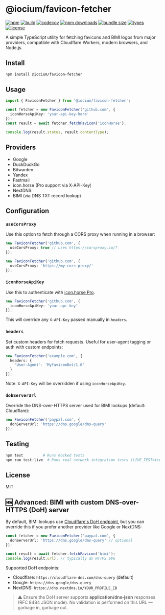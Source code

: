 # @iocium/favicon-fetcher

[![npm](https://img.shields.io/npm/v/@iocium/favicon-fetcher)](https://www.npmjs.com/package/@iocium/favicon-fetcher)
[![build](https://github.com/iocium/favicon-fetcher/actions/workflows/test.yml/badge.svg)](https://github.com/iocium/favicon-fetcher/actions/workflows/test.yml)
[![codecov](https://codecov.io/gh/iocium/favicon-fetcher/branch/main/graph/badge.svg)](https://codecov.io/gh/iocium/favicon-fetcher)
[![npm downloads](https://img.shields.io/npm/dm/@iocium/favicon-fetcher)](https://www.npmjs.com/package/@iocium/favicon-fetcher)
[![bundle size](https://img.shields.io/bundlephobia/minzip/@iocium/favicon-fetcher)](https://bundlephobia.com/package/@iocium/favicon-fetcher)
[![types](https://img.shields.io/npm/types/@iocium/favicon-fetcher)](https://www.npmjs.com/package/@iocium/favicon-fetcher)
[![license](https://img.shields.io/npm/l/@iocium/favicon-fetcher)](https://github.com/iocium/favicon-fetcher/blob/main/LICENSE)

A simple TypeScript utility for fetching favicons and BIMI logos from major providers, compatible with Cloudflare Workers, modern browsers, and Node.js.

## Install

```bash
npm install @iocium/favicon-fetcher
```

## Usage

```ts
import { FaviconFetcher } from '@iocium/favicon-fetcher';

const fetcher = new FaviconFetcher('github.com', {
  iconHorseApiKey: 'your-api-key-here'
});
const result = await fetcher.fetchFavicon('iconHorse');

console.log(result.status, result.contentType);
```

## Providers

- Google
- DuckDuckGo
- Bitwarden
- Yandex
- Fastmail
- icon.horse (Pro support via X-API-Key)
- NextDNS
- BIMI (via DNS TXT record lookup)

## Configuration
### `useCorsProxy`

Use this option to fetch through a CORS proxy when running in a browser:

```ts
new FaviconFetcher('github.com', {
  useCorsProxy: true // uses https://corsproxy.io/?
});

new FaviconFetcher('github.com', {
  useCorsProxy: 'https://my-cors-proxy/'
});
```

### `iconHorseApiKey`

Use this to authenticate with [icon.horse Pro](https://icon.horse/docs).

```ts
new FaviconFetcher('github.com', {
  iconHorseApiKey: 'your-api-key'
});
```

This will override any `X-API-Key` passed manually in `headers`.

### `headers`

Set custom headers for fetch requests. Useful for user-agent tagging or auth with custom endpoints:

```ts
new FaviconFetcher('example.com', {
  headers: {
    'User-Agent': 'MyFaviconBot/1.0'
  }
});
```

Note: `X-API-Key` will be overridden if using `iconHorseApiKey`.

### `dohServerUrl`

Override the DNS-over-HTTPS server used for BIMI lookups (default: Cloudflare):

```ts
new FaviconFetcher('paypal.com', {
  dohServerUrl: 'https://dns.google/dns-query'
});
```

## Testing

```bash
npm test         # Runs mocked tests
npm run test:live  # Runs real network integration tests (LIVE_TEST=true)
```

## License

MIT


## 🆕 Advanced: BIMI with custom DNS-over-HTTPS (DoH) server

By default, BIMI lookups use [Cloudflare's DoH endpoint](https://developers.cloudflare.com/1.1.1.1/dns-over-https/json-format/), but you can override this if you prefer another provider like Google or NextDNS:

```ts
const fetcher = new FaviconFetcher('paypal.com', {
  dohServerUrl: 'https://dns.google/dns-query' // optional
});

const result = await fetcher.fetchFavicon('bimi');
console.log(result.url); // typically an HTTPS SVG
```

Supported DoH endpoints:
- Cloudflare: `https://cloudflare-dns.com/dns-query` (default)
- Google: `https://dns.google/dns-query`
- NextDNS: `https://dns.nextdns.io/YOUR_PROFILE_ID`

> ⚠️ Ensure the DoH server supports **application/dns-json** responses (RFC 8484 JSON mode). No validation is performed on this URL — garbage in, garbage out.

